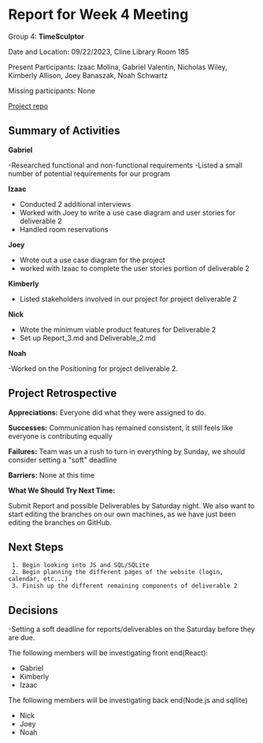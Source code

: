 # Report for Week 4 Meeting

Group 4: **TimeSculptor**

Date and Location: 09/22/2023, Cline Library Room 185

Present Participants: Izaac Molina, Gabriel Valentin, Nicholas Wiley, Kimberly Allison, Joey Banaszak, Noah Schwartz

Missing participants: None

[Project repo](https://github.com/nickw409/TimeSculptor)

## Summary of Activities

**Gabriel**

-Researched functional and non-functional requirements
-Listed a small number of potential requirements for our program

**Izaac**

- Conducted 2 additional interviews
- Worked with Joey to write a use case diagram and user stories for deliverable 2
- Handled room reservations

**Joey**
 - Wrote out a use case diagram for the project
 - worked with Izaac to complete the user stories portion of deliverable 2

**Kimberly**

- Listed stakeholders involved in our project for project deliverable 2

**Nick**

- Wrote the minimum viable product features for Deliverable 2
- Set up Report_3.md and Deliverable_2.md

**Noah**

-Worked on the Positioning for project deliverable 2. 

## Project Retrospective

**Appreciations:** Everyone did what they were assigned to do.

**Successes:** Communication has remained consistent, it still feels like everyone is contributing equally

**Failures:** Team was un a rush to turn in everything by Sunday, we should consider setting a "soft" deadline 

**Barriers:** None at this time

**What We Should Try Next Time:** 

Submit Report and possible Deliverables by Saturday night. We also want to start editing the branches on our own machines, as we have just been editing the branches on GitHub.

## Next Steps
     1. Begin looking into JS and SQL/SQLite
     2. Begin planning the different pages of the website (login, calendar, etc...)
     3. Finish up the different remaining components of deliverable 2

## Decisions

-Setting a soft deadline for reports/deliverables on the Saturday before they are due.

The following members will be investigating front end(React):

- Gabriel
- Kimberly
- Izaac

The following members will be investigating back end(Node.js and sqllite)

- Nick
- Joey
- Noah
